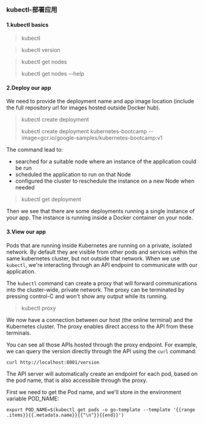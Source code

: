 ### kubectl-部署应用

#### 1.kubectl basics

> kubectl

> kubectl version

> kubectl get nodes
>
> kubectl get nodes --help

#### 2.Deploy our app

 We need to provide the deployment name and app image location (include the full repository url for images hosted outside Docker hub).

> kubectl create deployment
>
> kubectl create deployment kubernetes-bootcamp --image=gcr.io/google-samples/kubernetes-bootcamp:v1

The command lead to:

- searched for a suitable node where an instance of the application could be run
- scheduled the application to run on that Node
- configured the cluster to reschedule the instance on a new Node when needed

> kubectl get deployment

Then we see that there are some deployments running a single instance of your app. The instance is running inside a Docker container on your node.

#### 3.View our app

Pods that are running inside Kubernetes are running on a private, isolated network. By default they are visible from other pods and services within the same kubernetes cluster, but not outside that network. When we use `kubectl`, we're interacting through an API endpoint to communicate with our application.

The `kubectl` command can create a proxy that will forward communications into the cluster-wide, private network. The proxy can be terminated by pressing control-C and won't show any output while its running.

> kubectl proxy

We now have a connection between our host (the online terminal) and the Kubernetes cluster. The proxy enables direct access to the API from these terminals.

You can see all those APIs hosted through the proxy endpoint. For example, we can query the version directly through the API using the `curl` command:

```shell
curl http://localhost:8001/version
```

The API server will automatically create an endpoint for each pod, based on the pod name, that is also accessible through the proxy.

First we need to get the Pod name, and we'll store in the environment variable POD_NAME:

```shell
export POD_NAME=$(kubectl get pods -o go-template --template '{{range .items}}{{.metadata.name}}{{"\n"}}{{end}}')
```

